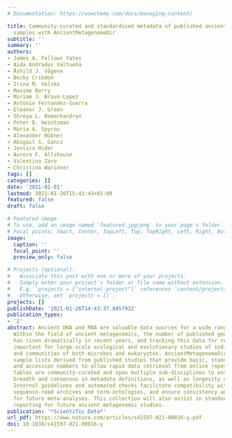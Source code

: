 ```yaml
---
# Documentation: https://wowchemy.com/docs/managing-content/

title: Community-curated and standardised metadata of published ancient metagenomic
  samples with AncientMetagenomeDir
subtitle: ''
summary: ''
authors:
- James A. Fellows Yates
- Aida Andrades Valtueña
- Åshild J. Vågene
- Becky Cribdon
- Irina M. Velsko
- Maxime Borry
- Miriam J. Bravo-Lopez
- Antonio Fernandez-Guerra
- Eleanor J. Green
- Shreya L. Ramachandran
- Peter D. Heintzman
- Maria A. Spyrou
- Alexander Hübner
- Abigail S. Gancz
- Jessica Hider
- Aurora F. Allshouse
- Valentina Zaro
- Christina Warinner
tags: []
categories: []
date: '2021-01-01'
lastmod: 2021-01-26T15:43:43+01:00
featured: false
draft: false

# Featured image
# To use, add an image named `featured.jpg/png` to your page's folder.
# Focal points: Smart, Center, TopLeft, Top, TopRight, Left, Right, BottomLeft, Bottom, BottomRight.
image:
  caption: ''
  focal_point: ''
  preview_only: false

# Projects (optional).
#   Associate this post with one or more of your projects.
#   Simply enter your project's folder or file name without extension.
#   E.g. `projects = ["internal-project"]` references `content/project/deep-learning/index.md`.
#   Otherwise, set `projects = []`.
projects: []
publishDate: '2021-01-26T14:43:37.845793Z'
publication_types:
- '2'
abstract: Ancient DNA and RNA are valuable data sources for a wide range of disciplines.
  Within the field of ancient metagenomics, the number of published genetic datasets
  has risen dramatically in recent years, and tracking this data for reuse is particularly
  important for large-scale ecological and evolutionary studies of individual taxa
  and communities of both microbes and eukaryotes. AncientMetagenomeDir is a collection of annotated metagenomic
  sample lists derived from published studies that provide basic, standardised metadata
  and accession numbers to allow rapid data retrieval from online repositories. These
  tables are community-curated and span multiple sub-disciplines to ensure adequate
  breadth and consensus in metadata definitions, as well as longevity of the database.
  Internal guidelines and automated checks facilitate compatibility with established
  sequence-read archives and term-ontologies, and ensure consistency and interoperability
  for future meta-analyses. This collection will also assist in standardising metadata
  reporting for future ancient metagenomic studies.
publication: '*Scientific Data*'
url_pdf: https://www.nature.com/articles/s41597-021-00816-y.pdf
doi: 10.1038/s41597-021-00816-y
---
```

